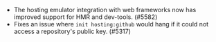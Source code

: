 - The hosting emulator integration with web frameworks now has improved support for HMR and dev-tools. (#5582)
- Fixes an issue where `init hosting:github` would hang if it could not access a repository's public key. (#5317)
